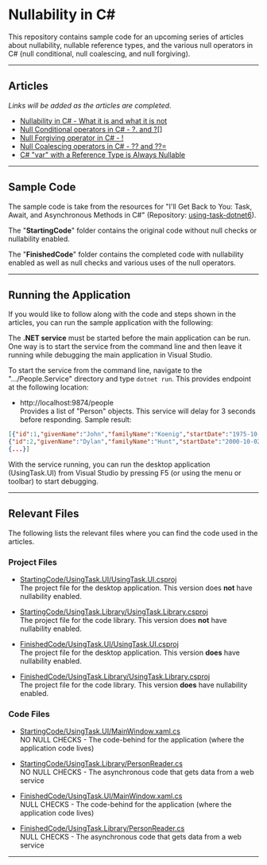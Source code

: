 # Nullability in C#

This repository contains sample code for an upcoming series of articles about nullability, nullable reference types, and the various null operators in C# (null conditional, null coalescing, and null forgiving).  

---

## Articles  
*Links will be added as the articles are completed.*

* [Nullability in C# - What it is and what it is not](https://jeremybytes.blogspot.com/2022/07/nullability-in-c-what-it-is-and-what-it.html)
* [Null Conditional operators in C# - ?. and ?[]](https://jeremybytes.blogspot.com/2022/07/null-conditional-operators-in-c-and.html)
* [Null Forgiving operator in C# - !](https://jeremybytes.blogspot.com/2022/07/null-forgiving-operator-in-c.html)
* [Null Coalescing operators in C# - ?? and ??=](https://jeremybytes.blogspot.com/2022/07/null-coalescing-operators-in-c-and.html)  
* [C# "var" with a Reference Type is Always Nullable](https://jeremybytes.blogspot.com/2023/02/c-var-with-reference-types-is-always.html)  

---  

## Sample Code  
The sample code is take from the resources for "I'll Get Back to You: Task, Await, and Asynchronous Methods in C#" (Repository: [using-task-dotnet6](https://github.com/jeremybytes/using-task-dotnet6)).  

The "**StartingCode**" folder contains the original code without null checks or nullability enabled.

The "**FinishedCode**" folder contains the completed code with nullability enabled as well as null checks and various uses of the null operators.

---

## Running the Application  
If you would like to follow along with the code and steps shown in the articles, you can run the sample application with the following:

The **.NET service** must be started before the main application can be run. One way is to start the service from the command line and then leave it running while debugging the main application in Visual Studio.  

To start the service from the command line, navigate to the ".../People.Service" directory and type `dotnet run`. This provides endpoint at the following location:

* http://localhost:9874/people  
Provides a list of "Person" objects. This service will delay for 3 seconds before responding. Sample result:

```json
[{"id":1,"givenName":"John","familyName":"Koenig","startDate":"1975-10-17T00:00:00-07:00","rating":6,"formatString":null},  
{"id":2,"givenName":"Dylan","familyName":"Hunt","startDate":"2000-10-02T00:00:00-07:00","rating":8,"formatString":null}, 
{...}]
```

With the service running, you can run the desktop application (UsingTask.UI) from Visual Studio by pressing F5 (or using the menu or toolbar) to start debugging. 

---

## Relevant Files  
The following lists the relevant files where you can find the code used in the articles.  

### Project Files

* [StartingCode/UsingTask.UI/UsingTask.UI.csproj](/StartingCode/UsingTask.UI/UsingTask.UI.csproj)  
The project file for the desktop application. This version does **not** have nullability enabled.  

* [StartingCode/UsingTask.Library/UsingTask.Library.csproj](/StartingCode/UsingTask.Library/UsingTask.Library.csproj)  
The project file for the code library. This version does **not** have nullability enabled.  

* [FinishedCode/UsingTask.UI/UsingTask.UI.csproj](/FinishedCode/UsingTask.UI/UsingTask.UI.csproj)  
The project file for the desktop application. This version **does** have nullability enabled.  

* [FinishedCode/UsingTask.Library/UsingTask.Library.csproj](/FinishedCode/UsingTask.Library/UsingTask.Library.csproj)  
The project file for the code library. This version **does** have nullability enabled.  

### Code Files

* [StartingCode/UsingTask.UI/MainWindow.xaml.cs](/StartingCode/UsingTask.UI/MainWindow.xaml.cs)  
NO NULL CHECKS - The code-behind for the application (where the application code lives)  

* [StartingCode/UsingTask.Library/PersonReader.cs](/StartingCode/UsingTask.Library/PersonReader.cs)  
NO NULL CHECKS - The asynchronous code that gets data from a web service  

* [FinishedCode/UsingTask.UI/MainWindow.xaml.cs](/FinishedCode/UsingTask.UI/MainWindow.xaml.cs)  
NULL CHECKS - The code-behind for the application (where the application code lives)  

* [FinishedCode/UsingTask.Library/PersonReader.cs](/FinishedCode/UsingTask.Library/PersonReader.cs)  
NULL CHECKS - The asynchronous code that gets data from a web service  

---  

